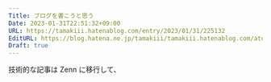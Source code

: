 ```yaml
---
Title: ブログを書こうと思う
Date: 2023-01-31T22:51:32+09:00
URL: https://tamakiii.hatenablog.com/entry/2023/01/31/225132
EditURL: https://blog.hatena.ne.jp/tamakiii/tamakiii.hatenablog.com/atom/entry/4207112889959213533
Draft: true
---
```


<p>技術的な記事は Zenn に移行して、</p>
